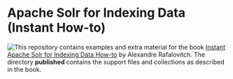 Apache Solr for Indexing Data (Instant How-to)
==================

<div style="float: left">
    <img src="https://github.com/arafalov/solr-indexing-book/raw/master/solr_book.jpg"/>
</div>


This repository contains examples and extra material for the  book [Instant Apache Solr for Indexing Data How-to](http://www.packtpub.com/apache-solr-for-indexing-data/book) by Alexandre Rafalovitch. The directory **published** contains the support files and collections as described in the book.

